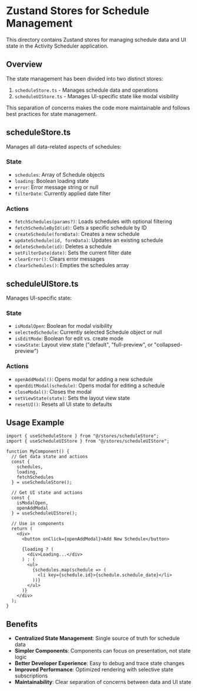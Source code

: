 # Zustand Stores for Schedule Management

This directory contains Zustand stores for managing schedule data and UI state in the Activity Scheduler application.

## Overview

The state management has been divided into two distinct stores:

1. `scheduleStore.ts` - Manages schedule data and operations
2. `scheduleUIStore.ts` - Manages UI-specific state like modal visibility

This separation of concerns makes the code more maintainable and follows best practices for state management.

## scheduleStore.ts

Manages all data-related aspects of schedules:

### State
- `schedules`: Array of Schedule objects
- `loading`: Boolean loading state
- `error`: Error message string or null
- `filterDate`: Currently applied date filter

### Actions
- `fetchSchedules(params?)`: Loads schedules with optional filtering
- `fetchScheduleById(id)`: Gets a specific schedule by ID
- `createSchedule(formData)`: Creates a new schedule
- `updateSchedule(id, formData)`: Updates an existing schedule
- `deleteSchedule(id)`: Deletes a schedule
- `setFilterDate(date)`: Sets the current filter date
- `clearError()`: Clears error messages
- `clearSchedules()`: Empties the schedules array

## scheduleUIStore.ts

Manages UI-specific state:

### State
- `isModalOpen`: Boolean for modal visibility
- `selectedSchedule`: Currently selected Schedule object or null
- `isEditMode`: Boolean for edit vs. create mode
- `viewState`: Layout view state ("default", "full-preview", or "collapsed-preview")

### Actions
- `openAddModal()`: Opens modal for adding a new schedule
- `openEditModal(schedule)`: Opens modal for editing a schedule
- `closeModal()`: Closes the modal
- `setViewState(state)`: Sets the layout view state
- `resetUI()`: Resets all UI state to defaults

## Usage Example

```tsx
import { useScheduleStore } from "@/stores/scheduleStore";
import { useScheduleUIStore } from "@/stores/scheduleUIStore";

function MyComponent() {
  // Get data state and actions
  const { 
    schedules, 
    loading, 
    fetchSchedules 
  } = useScheduleStore();
  
  // Get UI state and actions
  const { 
    isModalOpen, 
    openAddModal 
  } = useScheduleUIStore();
  
  // Use in components
  return (
    <div>
      <button onClick={openAddModal}>Add New Schedule</button>
      
      {loading ? (
        <div>Loading...</div>
      ) : (
        <ul>
          {schedules.map(schedule => (
            <li key={schedule.id}>{schedule.schedule_date}</li>
          ))}
        </ul>
      )}
    </div>
  );
}
```

## Benefits

- **Centralized State Management**: Single source of truth for schedule data
- **Simpler Components**: Components can focus on presentation, not state logic
- **Better Developer Experience**: Easy to debug and trace state changes
- **Improved Performance**: Optimized rendering with selective state subscriptions
- **Maintainability**: Clear separation of concerns between data and UI state
